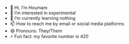 - 👋 Hi, I’m Houmam
- 👀 I’m interested in experimental 
- 🌱 I’m currently learning nothing 
- 📫 How to reach me by email or social media platforms 
- 😄 Pronouns: They/Them
- ⚡ Fun fact: my favorite number is 420

<!---
Houmam-abboud/Houmam-abboud is a ✨ special ✨ repository because its `README.md` (this file) appears on your GitHub profile.
You can click the Preview link to take a look at your changes.
--->
